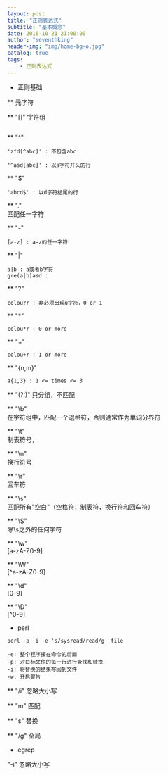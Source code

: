 ```yaml
---
layout: post
title: "正则表达式"
subtitle: "基本概念"
date: 2016-10-21 21:00:00
author: "seventhking"
header-img: "img/home-bg-o.jpg"
catalog: true
tags:
    - 正则表达式
---
```


* 正则基础  

** 元字符  

** "[]" 字符组  
~~~
~~~

** "^"  
~~~
'zfd[^abc]' : 不包含abc

'^asd[abc]' : 以a字符开头的行
~~~

** "$"  
~~~
'abcd$' : 以d字符结尾的行
~~~

** "."  
匹配任一字符  

** "-"  
~~~
[a-z] : a-z的任一字符
~~~

** "|"  
~~~
a|b : a或者b字符
gre(a|b)asd : 
~~~

** "?"  
~~~
colou?r : 非必须出现u字符，0 or 1
~~~

** "*"  
~~~
colou*r : 0 or more
~~~

** "+"  
~~~
colou+r : 1 or more
~~~

** "{n,m}"  
~~~
a{1,3} : 1 <= times <= 3
~~~

** "(?:)"  只分组，不匹配  

** "\b"  
在字符组中，匹配一个退格符，否则通常作为单词分界符  

** "\t"  
制表符号， <tab>  

** "\n"  
换行符号  

** "\r"  
回车符  

** "\s"  
匹配所有"空白"（空格符，制表符，换行符和回车符）  

** "\S"  
除\s之外的任何字符

** "\w"  
[a-zA-Z0-9]  

** "\W"  
[^a-zA-Z0-9]  

** "\d"  
[0-9]

** "\D"  
[^0-9]

* perl
~~~
perl -p -i -e 's/sysread/read/g' file

-e: 整个程序接在命令的后面
-p: 对目标文件的每一行进行查找和替换
-i: 将替换的结果写回到文件
-w: 开启警告
~~~

** "/i" 忽略大小写  

** "m"  匹配  

** "s"  替换  

** "/g" 全局  

* egrep  

"-i" 忽略大小写  


